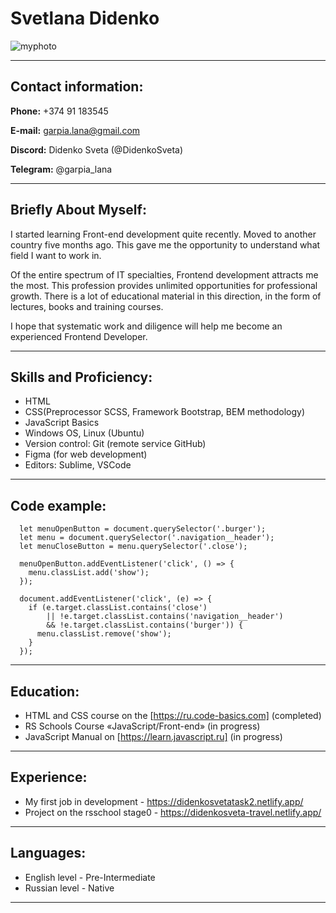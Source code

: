 # Svetlana Didenko
![myphoto](https://user-images.githubusercontent.com/106669577/172364616-2639adbe-e460-4548-876e-ac11da3eee67.jpg)
*******************

## Contact information:

 **Phone:** +374 91 183545
 
 **E-mail:** garpia.lana@gmail.com
 
 **Discord:** Didenko Sveta (@DidenkoSveta)
 
 **Telegram:** @garpia_lana
 
********************
## Briefly About Myself:

I started learning Front-end development quite recently. Moved to another country five months ago. This gave me the opportunity to understand what field I want to work in.

Of the entire spectrum of IT specialties, Frontend development attracts me the most. This profession provides unlimited opportunities for professional growth. There is a lot of educational material in this direction, in the form of lectures, books and training courses.

I hope that systematic work and diligence will help me become an experienced Frontend Developer.
********************

## Skills and Proficiency:

+ HTML
+ CSS(Preprocessor SCSS, Framework Bootstrap, BEM methodology)
+ JavaScript Basics
+ Windows OS, Linux (Ubuntu)
+ Version control: Git (remote service GitHub)
+ Figma (for web development)
+ Editors: Sublime, VSCode
********************

## Code example:

```
  let menuOpenButton = document.querySelector('.burger');
  let menu = document.querySelector('.navigation__header');
  let menuCloseButton = menu.querySelector('.close');

  menuOpenButton.addEventListener('click', () => {
    menu.classList.add('show');
  });

  document.addEventListener('click', (e) => {
    if (e.target.classList.contains('close')
        || !e.target.classList.contains('navigation__header')
        && !e.target.classList.contains('burger')) {
      menu.classList.remove('show');
    }
  });
```
********************

## Education:

+ HTML and CSS course on the [https://ru.code-basics.com] (completed)
+ RS Schools Course «JavaScript/Front-end» (in progress)
+ JavaScript Manual on [https://learn.javascript.ru] (in progress)
********************

## Experience:

+ My first job in development - https://didenkosvetatask2.netlify.app/
+ Project on the rsschool stage0 - https://didenkosveta-travel.netlify.app/
********************

## Languages:

+ English level - Pre-Intermediate
+ Russian level - Native
********************
